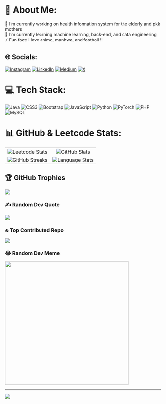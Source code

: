 # 💫 About Me:
🔭 I’m currently working on health information system for the elderly and pkk mothers <br>🌱 I’m currently learning machine learning, back-end, and data engineering <br>⚡ Fun fact: I love anime, manhwa, and football !!


## 🌐 Socials:
[![Instagram](https://img.shields.io/badge/Instagram-%23E4405F.svg?logo=Instagram&logoColor=white)](https://instagram.com/nabiil_najm266) [![LinkedIn](https://img.shields.io/badge/LinkedIn-%230077B5.svg?logo=linkedin&logoColor=white)](https://linkedin.com/in/nabil-najmudin) [![Medium](https://img.shields.io/badge/Medium-12100E?logo=medium&logoColor=white)](https://medium.com/@@nabiil_najm266) [![X](https://img.shields.io/badge/X-black.svg?logo=X&logoColor=white)](https://x.com/nabiil_najm266) 

# 💻 Tech Stack:
![Java](https://img.shields.io/badge/java-%23ED8B00.svg?style=for-the-badge&logo=openjdk&logoColor=white) ![CSS3](https://img.shields.io/badge/css3-%231572B6.svg?style=for-the-badge&logo=css3&logoColor=white) ![Bootstrap](https://img.shields.io/badge/bootstrap-%238511FA.svg?style=for-the-badge&logo=bootstrap&logoColor=white) ![JavaScript](https://img.shields.io/badge/javascript-%23323330.svg?style=for-the-badge&logo=javascript&logoColor=%23F7DF1E) ![Python](https://img.shields.io/badge/python-3670A0?style=for-the-badge&logo=python&logoColor=ffdd54) ![PyTorch](https://img.shields.io/badge/PyTorch-%23EE4C2C.svg?style=for-the-badge&logo=PyTorch&logoColor=white) ![PHP](https://img.shields.io/badge/php-%23777BB4.svg?style=for-the-badge&logo=php&logoColor=white) ![MySQL](https://img.shields.io/badge/mysql-%2300000f.svg?style=for-the-badge&logo=mysql&logoColor=white)
# 📊 GitHub & Leetcode Stats:
<table>
  <tr>
    <td align="center"><img src="https://leetcard.jacoblin.cool/nabiil_najm266?ext=activity" alt="Leetcode Stats"></td>
    <td align="center"><img src="https://github-readme-stats.vercel.app/api?username=nabiilnajm26&show_icons=true&theme=dark&locale=en" alt="GitHub Stats"></td>
  </tr>
  <tr>
    <td align="center"><img src="https://github-readme-streak-stats.herokuapp.com/?user=nabiilnajm26&theme=dark" alt="GitHub Streaks"></td>
    <td align="center"><img src="https://github-readme-stats.vercel.app/api/top-langs?username=nabiilnajm26&show_icons=true&theme=dark&locale=en&layout=compact" alt="Language Stats"></td>
  </tr>
</table>



## 🏆 GitHub Trophies
![](https://github-profile-trophy.vercel.app/?username=nabiilNajm26&theme=radical&no-frame=false&no-bg=true&margin-w=4)

### ✍️ Random Dev Quote
![](https://quotes-github-readme.vercel.app/api?type=horizontal&theme=radical)

### 🔝 Top Contributed Repo
![](https://github-contributor-stats.vercel.app/api?username=nabiilNajm26&limit=5&theme=dark&combine_all_yearly_contributions=true)

### 😂 Random Dev Meme
<img src='https://randommeme-five.vercel.app/' style="height: 400px;"/>

---
[![](https://visitcount.itsvg.in/api?id=nabiilNajm26&icon=0&color=0)](https://visitcount.itsvg.in)

<!-- Proudly created with GPRM ( https://gprm.itsvg.in ) -->
